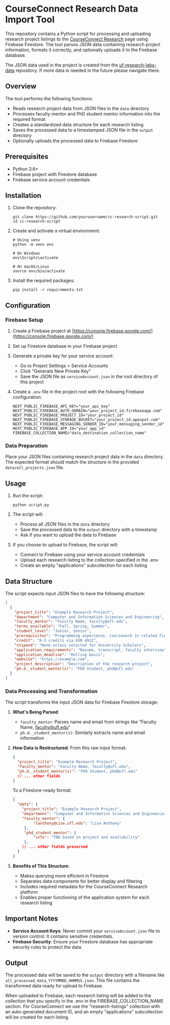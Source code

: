 # CourseConnect Research Data Import Tool

This repository contains a Python script for processing and uploading research project listings to the [CourseConnect Research](https://github.com/courseconnect-team/courseconnect) page using Firebase Firestore. The tool parses JSON data containing research project information, formats it correctly, and optionally uploads it to the Firebase database.

The JSON data used in the project is created from the [uf-research-labs-data](https://github.com/raidenwilliams/uf-research-labs-data) repository. If more data is needed in the future please navigate there.

## Overview

The tool performs the following functions:
- Reads research project data from JSON files in the `data` directory
- Processes faculty mentor and PhD student mentor information into the required format
- Creates a standardized data structure for each research listing
- Saves the processed data to a timestamped JSON file in the `output` directory
- Optionally uploads the processed data to Firebase Firestore

## Prerequisites

- Python 3.6+
- Firebase project with Firestore database
- Firebase service account credentials

## Installation

1. Clone the repository:
   ```
   git clone https://github.com/yourusername/cc-research-script.git
   cd cc-research-script
   ```

2. Create and activate a virtual environment:
   ```
   # Using venv
   python -m venv env
   
   # On Windows
   env\Scripts\activate
   
   # On macOS/Linux
   source env/bin/activate
   ```

3. Install the required packages:
   ```
   pip install -r requirements.txt
   ```

## Configuration

### Firebase Setup

1. Create a Firebase project at [https://console.firebase.google.com/](https://console.firebase.google.com/)

2. Set up Firestore database in your Firebase project

3. Generate a private key for your service account:
   - Go to Project Settings > Service Accounts
   - Click "Generate New Private Key"
   - Save the JSON file as `serviceAccount.json` in the root directory of this project

4. Create a `.env` file in the project root with the following Firebase configuration:
   ```
   NEXT_PUBLIC_FIREBASE_API_KEY="your_api_key"
   NEXT_PUBLIC_FIREBASE_AUTH_DOMAIN="your_project_id.firebaseapp.com"
   NEXT_PUBLIC_FIREBASE_PROJECT_ID="your_project_id"
   NEXT_PUBLIC_FIREBASE_STORAGE_BUCKET="your_project_id.appspot.com"
   NEXT_PUBLIC_FIREBASE_MESSAGING_SENDER_ID="your_messaging_sender_id"
   NEXT_PUBLIC_FIREBASE_APP_ID="your_app_id"
   FIREBASE_COLLECTION_NAME="data_destination_collection_name"
   ```

### Data Preparation

Place your JSON files containing research project data in the `data` directory. The expected format should match the structure in the provided `data/all_projects.json` file.

## Usage

1. Run the script:
   ```
   python script.py
   ```

2. The script will:
   - Process all JSON files in the `data` directory
   - Save the processed data to the `output` directory with a timestamp
   - Ask if you want to upload the data to Firebase

3. If you choose to upload to Firebase, the script will:
   - Connect to Firebase using your service account credentials
   - Upload each research listing to the collection specified in the .env
   - Create an empty "applications" subcollection for each listing

## Data Structure

The script expects input JSON files to have the following structure:

```json
[
  {
    "project_title": "Example Research Project",
    "department": "Computer and Information Sciences and Engineering",
    "faculty_mentor": "Faculty Name, faculty@ufl.edu",
    "terms_available": "Fall, Spring, Summer",
    "student_level": "Junior, Senior",
    "prerequisites": "Programming experience, coursework in related field",
    "credit": "0-3 credits via EGN 4912",
    "stipend": "None unless selected for University Scholars",
    "application_requirements": "Resume, transcript, faculty interview",
    "application_deadline": "Rolling basis",
    "website": "https://example.com",
    "project_description": "Description of the research project",
    "ph.d._student_mentor(s)": "PhD Student, phd@ufl.edu"
  }
]
```

### Data Processing and Transformation

The script transforms the input JSON data for Firebase Firestore storage:

1. **What's Being Parsed**:
   - `faculty_mentor`: Parses name and email from strings like "Faculty Name, faculty@ufl.edu"
   - `ph.d._student_mentor(s)`: Similarly extracts name and email information

2. **How Data is Restructured**:
   From this raw input format:
   ```json
   {
     "project_title": "Example Research Project",
     "faculty_mentor": "Faculty Name, faculty@ufl.edu",
     "ph.d._student_mentor(s)": "PhD Student, phd@ufl.edu"
     // ... other fields
   }
   ```

   To a Firestore-ready format:
   ```json
   {
     "data": {
       "project_title": "Example Research Project",
       "department": "Computer and Information Sciences and Engineering",
       "faculty_mentor": {
            "lanthony@cise.ufl.edu": "Lisa Anthony"
        },
        "phd_student_mentor": {
            "info": "TBD based on project and availability"
        },
       // ... other fields preserved
     }
   }
   ```

3. **Benefits of This Structure**:
   - Makes querying more efficient in Firestore
   - Separates data components for better display and filtering
   - Includes required metadata for the CourseConnect Research platform
   - Enables proper functioning of the application system for each research listing

## Important Notes

- **Service Account Keys**: Never commit your `serviceAccount.json` file to version control. It contains sensitive credentials.
- **Firebase Security**: Ensure your Firestore database has appropriate security rules to protect the data.

## Output

The processed data will be saved to the `output` directory with a filename like `all_processed_data_YYYYMMDD_HHMMSS.json`. This file contains the transformed data ready for upload to Firebase.

When uploaded to Firebase, each research listing will be added to the collection that you specify in the .env in the FIREBASE_COLLECTION_NAME section. For CourseConnect we use the "research-listings" collection with an auto-generated document ID, and an empty "applications" subcollection will be created for each listing.
